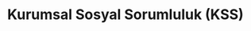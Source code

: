 ---
title: "Kurumsal Sosyal Sorumluluk (KSS)"
route: "/kurumsal-sosyal-sorumluluk-politikasi"
originalUrl: "https://www.apazgroup.com/kurumsal_sosyal_sorumluluk_politikasi"
seo:
  title: "KSS Politikası | Apaz Group"
  description: "Sosyal, çevresel ve ekonomik sürdürülebilirlik ilkeleri."
layout: "content"
hero:
  heading: "Kurumsal Sosyal Sorumluluk (KSS)"
sections:
  - type: "split"
    media:
      src: "/images/kss/kurumsal_sosyal_sorumluluk.png"
      alt: "KSS"
    content:
      heading: "Politika & İlkeler"
      paragraphs:
        - "Değerler ve kültürel unsurlar doğrultusunda sosyal sorumluluk."
        - "Temel & yönetsel değerler: yenilikçilik, usta-çırak, sürdürülebilir kalite, emeğe değer, samimiyet, ekip, adalet, güven."
        - "KSS’yi çevresel, ekonomik ve sosyal sürdürülebilirlik bütünlüğü ile ele alma."
        - "Yönetim Kurulu seviyesinde projelendirme ve izleme."
        - "Çalışan çeşitliliği, ayrımcılık karşıtlığı, inovasyon teşviki."
        - "Şeffaflık ve hesap verebilirlik."
        - "Sonuç ölçümü ve sürekli geliştirme."
      lists:
        - title: "Uygulamalar"
          items:
            - "Elektrik tasarruf cihazları"
            - "Atık yağ dönüşümü"
            - "Pil / kâğıt / plastik / tıbbi atık ayrıştırma"
            - "Dijital dönüşüm ile kâğıt tüketimini azaltma"
componentMapping:
  split: "SplitWithList"
i18nPlaceholders:
  - "kss.values"
  - "kss.applications"
---